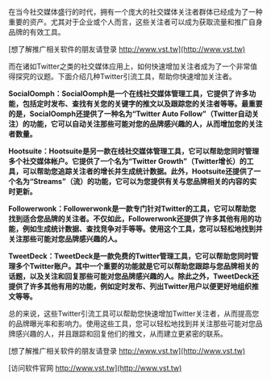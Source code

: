 在当今社交媒体盛行的时代，拥有一个庞大的社交媒体关注者群体已经成为了一种重要的资产。尤其对于企业或个人而言，这些关注者可以成为获取流量和推广自身品牌的有效工具。

[想了解推广相关软件的朋友请登录 http://www.vst.tw](http://www.vst.tw)

而在诸如Twitter之类的社交媒体应用上，如何快速增加关注者成为了一个非常值得探究的议题。下面介绍几种Twitter引流工具，帮助你快速增加关注者。

**SocialOomph：SocialOomph是一个在线社交媒体管理工具，它提供了许多功能，包括定时发布、查找有关您的关键字的推文以及跟踪您的关注者等等。最重要的是，SocialOomph还提供了一种名为“Twitter Auto Follow”（Twitter自动关注）的功能，它可以自动关注那些可能对您的品牌感兴趣的人，从而增加您的关注者数量。**

**Hootsuite：Hootsuite是另一款在线社交媒体管理工具，它可以帮助您同时管理多个社交媒体帐户。它提供了一个名为“Twitter Growth”（Twitter增长）的工具，可以帮助您追踪关注者的增长并生成统计数据。此外，Hootsuite还提供了一个名为“Streams”（流）的功能，它可以为您提供有关与您品牌相关的内容的实时更新。**

**Followerwonk：Followerwonk是一款专门针对Twitter的工具，它可以帮助您找到适合您品牌的关注者。不仅如此，Followerwonk还提供了许多其他有用的功能，例如生成统计数据、查找竞争对手等等。使用这个工具，您可以轻松地找到并关注那些可能对您品牌感兴趣的人。**

**TweetDeck：TweetDeck是一款免费的Twitter管理工具，它可以帮助您同时管理多个Twitter账户。其中一个重要的功能就是它可以帮助您跟踪与您品牌相关的话题，以及关注和回复那些可能对您品牌感兴趣的人。除此之外，TweetDeck还提供了许多其他有用的功能，例如定时发布、列出Twitter用户以便更好地组织推文等等。**

总的来说，这些Twitter引流工具可以帮助您快速增加Twitter关注者，从而提高您的品牌曝光率和影响力。使用这些工具，您可以轻松地找到并关注那些可能对您品牌感兴趣的人，并且跟踪和回复他们的推文，从而建立更紧密的联系。

[想了解推广相关软件的朋友请登录 http://www.vst.tw](http://www.vst.tw)


[访问软件官网 http://www.vst.tw](http://www.vst.tw)
